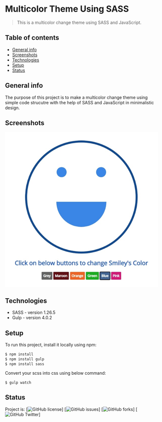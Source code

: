 # Multicolor Theme Using SASS
> This is a multicolor change theme using SASS and JavaScript.

## Table of contents
* [General info](#general-info)
* [Screenshots](#screenshots)
* [Technologies](#technologies)
* [Setup](#setup)
* [Status](#status)

## General info
The purpose of this project is to make a multicolor change theme using simple code strucutre with the help of SASS and JavaScript in minimalistic design.

## Screenshots
![Example screenshot](./images/smiley.jpg)

## Technologies
* SASS - version 1.26.5
* Gulp - version 4.0.2

## Setup
To run this project, install it locally using npm:
```
$ npm install
$ npm install gulp
$ npm install sass
```
Convert your scss into css using below command:
```
$ gulp watch
```

## Status
Project is: [![GitHub license](https://img.shields.io/github/license/dhara03/multicolor-theme-sass)] 
[![GitHub issues](https://img.shields.io/github/issues/dhara03/multicolor-theme-sass)]
[![GitHub forks](https://img.shields.io/github/forks/dhara03/multicolor-theme-sass)]
[![GitHub Twitter](https://img.shields.io/twitter/url?url=https%3A%2F%2Fgithub.com%2Fdhara03%2Fmulticolor-theme-sass)]